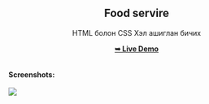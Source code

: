 <h2 align="center">Food servire</h2>
<div align="center">
<p>HTML болон CSS Хэл ашиглан бичих</p>
<a href="https://temuulen891.github.io/food-website/" target="_blank"><strong>➥ Live Demo</strong></a>
</div> <br/><br/>
<b>Screenshots:</b> <br/><br/>
<img src="https://github.com/mohdrahil101/firstflight-travels/blob/main/readme%20images/readme-image.jpg"></img>
